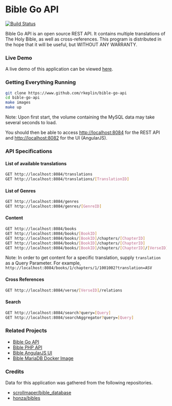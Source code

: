 # Bible Go API

[![Build Status](https://travis-ci.org/rkeplin/bible-go-api.svg?branch=master)](https://travis-ci.org/rkeplin/bible-go-api)

Bible Go API is an open source REST API.  It contains multiple translations of The Holy Bible, as well as cross-references. 
This program is distributed in the hope that it will be useful, but WITHOUT ANY WARRANTY.

### Live Demo
A live demo of this application can be viewed [here](https://bible-go-api.rkeplin.com/v1/books/1/chapters/1).

### Getting Everything Running
```bash
git clone https://www.github.com/rkeplin/bible-go-api
cd bible-go-api
make images
make up
```
Note: Upon first start, the volume containing the MySQL data may take several seconds to load.

You should then be able to access [http://localhost:8084](http://localhost:8084) for the REST API and [http://localhost:8082](http://localhost:8082) for the UI (AngularJS).

### API Specifications
#### List of available translations
```bash
GET http://localhost:8084/translations
GET http://localhost:8084/translations/[TranslationID]
```

#### List of Genres
```bash
GET http://localhost:8084/genres
GET http://localhost:8084/genres/[GenreID]
```

#### Content
```bash
GET http://localhost:8084/books
GET http://localhost:8084/books/[BookID]
GET http://localhost:8084/books/[BookID]/chapters/[ChapterID]
GET http://localhost:8084/books/[BookID]/chapters/[ChapterID]
GET http://localhost:8084/books/[BookID]/chapters/[ChapterID]/[VerseID]
```
Note: In order to get content for a specific translation, supply `translation` as a Query Parameter.  For example,
`http://localhost:8084/books/1/chapters/1/1001002?translation=ASV`

#### Cross References
```bash
GET http://localhost:8084/verse/[VerseID]/relations 
```

#### Search
```bash
GET http://localhost:8084/search?query=[Query]
GET http://localhost:8084/searchAggregator?query=[Query]
```

### Related Projects
* [Bible Go API](https://www.github.com/rkeplin/bible-go-api)
* [Bible PHP API](https://www.github.com/rkeplin/bible-php-api)
* [Bible AngularJS UI](https://www.github.com/rkeplin/bible-angularjs-ui)
* [Bible MariaDB Docker Image](https://www.github.com/rkeplin/bible-mariadb)

### Credits
Data for this application was gathered from the following repositories.
* [scrollmaper/bible_database](https://github.com/scrollmapper/bible_databases)
* [honza/bibles](https://github.com/honza/bibles)

